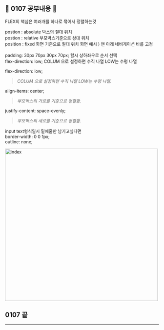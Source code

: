 ## 📝 0107 공부내용 📝

FLEX의 핵심은 여러개를 하나로 묶어서 정렬하는것 

postion : absolute 박스의 절대 위치 <br>
postion : relative 부모박스기준으로 상대 위치 <br>
position : fixed 화면 기준으로 절대 위치 화면 예시 ) 맨 아래 네비게이션 바를 고정 <br>
<br>
padding: 30px 70px 30px 70px; 할시 상하좌우로 순서 선택 <br>
flex-direction: low;   COLUM 으로 설정하면 수직 나열 LOW는 수평 나열 <br>

flex-direction: low;<br>
>*COLUM 으로 설정하면 수직 나열 LOW는 수평 나열.*<br>

align-items: center;<br>
>*부모박스의 가로를 기준으로 정렬함.*<br>

justify-content: space-evenly;<br>
>*부모박스의 세로를 기준으로 정렬함.*<br>

input text형식일시 밑에줄만 남기고싶다면   
    border-width: 0 0 1px; <br>
    outline: none; <br>

<img width="500" alt="index" src="https://github.com/jeongho77/FrontEnd_Study/assets/115057094/c7caeb10-324e-497f-a117-6eac4766fdb0">

## 0107 끝
<hr>
